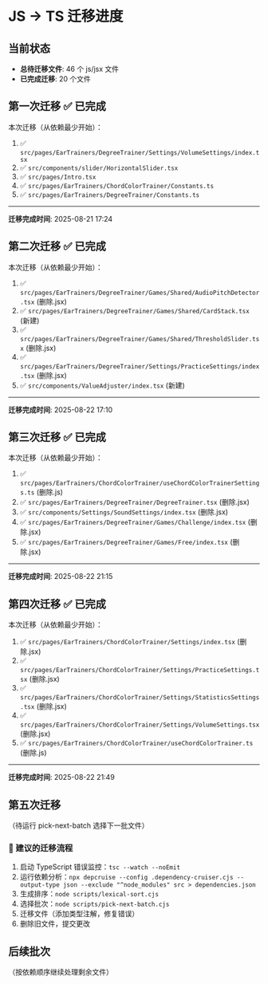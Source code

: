 # JS → TS 迁移进度

## 当前状态
- **总待迁移文件**: 46 个 js/jsx 文件
- **已完成迁移**: 20 个文件

## 第一次迁移 ✅ 已完成
本次迁移（从依赖最少开始）：
1. ✅ `src/pages/EarTrainers/DegreeTrainer/Settings/VolumeSettings/index.tsx`
2. ✅ `src/components/slider/HorizontalSlider.tsx`
3. ✅ `src/pages/Intro.tsx`
4. ✅ `src/pages/EarTrainers/ChordColorTrainer/Constants.ts`
5. ✅ `src/pages/EarTrainers/DegreeTrainer/Constants.ts`

--------
**迁移完成时间**: 2025-08-21 17:24

## 第二次迁移 ✅ 已完成
本次迁移（从依赖最少开始）：
1. ✅ `src/pages/EarTrainers/DegreeTrainer/Games/Shared/AudioPitchDetector.tsx` (删除.jsx)
2. ✅ `src/pages/EarTrainers/DegreeTrainer/Games/Shared/CardStack.tsx` (新建)
3. ✅ `src/pages/EarTrainers/DegreeTrainer/Games/Shared/ThresholdSlider.tsx` (删除.jsx)
4. ✅ `src/pages/EarTrainers/DegreeTrainer/Settings/PracticeSettings/index.tsx` (删除.jsx)
5. ✅ `src/components/ValueAdjuster/index.tsx` (新建)

--------
**迁移完成时间**: 2025-08-22 17:10

## 第三次迁移 ✅ 已完成
本次迁移（从依赖最少开始）：
1. ✅ `src/pages/EarTrainers/ChordColorTrainer/useChordColorTrainerSettings.ts` (删除.js)
2. ✅ `src/pages/EarTrainers/DegreeTrainer/DegreeTrainer.tsx` (删除.jsx)
3. ✅ `src/components/Settings/SoundSettings/index.tsx` (删除.jsx)
4. ✅ `src/pages/EarTrainers/DegreeTrainer/Games/Challenge/index.tsx` (删除.jsx)
5. ✅ `src/pages/EarTrainers/DegreeTrainer/Games/Free/index.tsx` (删除.jsx)

--------
**迁移完成时间**: 2025-08-22 21:15

## 第四次迁移 ✅ 已完成
本次迁移（从依赖最少开始）：
1. ✅ `src/pages/EarTrainers/ChordColorTrainer/Settings/index.tsx` (删除.jsx)
2. ✅ `src/pages/EarTrainers/ChordColorTrainer/Settings/PracticeSettings.tsx` (删除.jsx)
3. ✅ `src/pages/EarTrainers/ChordColorTrainer/Settings/StatisticsSettings.tsx` (删除.jsx)
4. ✅ `src/pages/EarTrainers/ChordColorTrainer/Settings/VolumeSettings.tsx` (删除.jsx)
5. ✅ `src/pages/EarTrainers/ChordColorTrainer/useChordColorTrainer.ts` (删除.js)

--------
**迁移完成时间**: 2025-08-22 21:49

## 第五次迁移
（待运行 pick-next-batch 选择下一批文件）

### 🔧 建议的迁移流程
1. 启动 TypeScript 错误监控：`tsc --watch --noEmit`
2. 运行依赖分析：`npx depcruise --config .dependency-cruiser.cjs --output-type json --exclude "^node_modules" src > dependencies.json`
3. 生成排序：`node scripts/lexical-sort.cjs`
4. 选择批次：`node scripts/pick-next-batch.cjs`
5. 迁移文件（添加类型注解，修复错误）
6. 删除旧文件，提交更改

## 后续批次
（按依赖顺序继续处理剩余文件）
